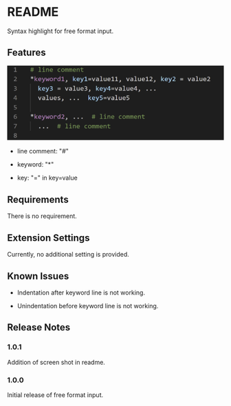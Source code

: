 # README

Syntax highlight for free format input.

## Features

![screen capture](screen-capture.png)

- line comment: "#"

- keyword: "\*"

- key: "=" in key=value

## Requirements

There is no requirement.

## Extension Settings

Currently, no additional setting is provided.

## Known Issues

- Indentation after keyword line is not working.

- Unindentation before keyword line is not working.

## Release Notes

### 1.0.1

Addition of screen shot in readme.

### 1.0.0

Initial release of free format input.
